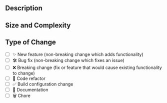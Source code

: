 ## Description

<!--- Describe your changes in detail -->

## Size and Complexity 

<!--- 
![PR size](https://img.shields.io/badge/Size-Large-red?style=flat-square&)
![PR complexity](https://img.shields.io/badge/Complexity-Low-green?style=flat-square&)
-->

## Type of Change

<!--- Put an `x` in all the boxes that apply: -->

- [ ] ✨ New feature (non-breaking change which adds functionality)
- [ ] 🛠️ Bug fix (non-breaking change which fixes an issue)
- [ ] ❌ Breaking change (fix or feature that would cause existing functionality to change)
- [ ] 🧹 Code refactor
- [ ] ✅ Build configuration change
- [ ] 📝 Documentation
- [ ] 🗑️ Chore
